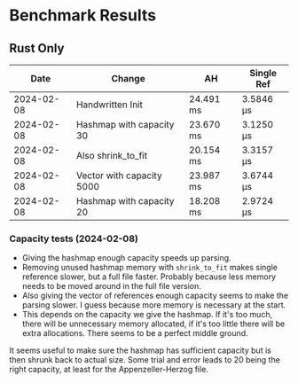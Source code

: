 # Benchmark Results

## Rust Only
| Date | Change | AH | Single Ref |
|------|--------|----|------------|
| 2024-02-08 | Handwritten Init |  24.491 ms  | 3.5846 µs |
| 2024-02-08 | Hashmap with capacity 30 | 23.670 ms | 3.1250 µs |
| 2024-02-08 | Also shrink_to_fit | 20.154 ms | 3.3157 µs | 
| 2024-02-08 | Vector with capacity 5000 | 23.987 ms | 3.6744 µs |
| 2024-02-08 | Hashmap with capacity 20 | 18.208 ms | 2.9724 µs |



### Capacity tests (2024-02-08)
- Giving the hashmap enough capacity speeds up parsing.
- Removing unused hashmap memory with `shrink_to_fit` makes single reference slower, but a full file faster. Probably because less memory needs to be moved around in the full file version.
- Also giving the vector of references enough capacity seems to make the parsing slower. I guess because more memory is necessary at the start.
- This depends on the capacity we give the hashmap. If it's too much, there will be unnecessary memory allocated, if it's too little there will be extra allocations. There seems to be a perfect middle ground.

It seems useful to make sure the hashmap has sufficient capacity but is then shrunk back to actual size. Some trial and error leads to 20 being the right capacity, at least for the Appenzeller-Herzog file.